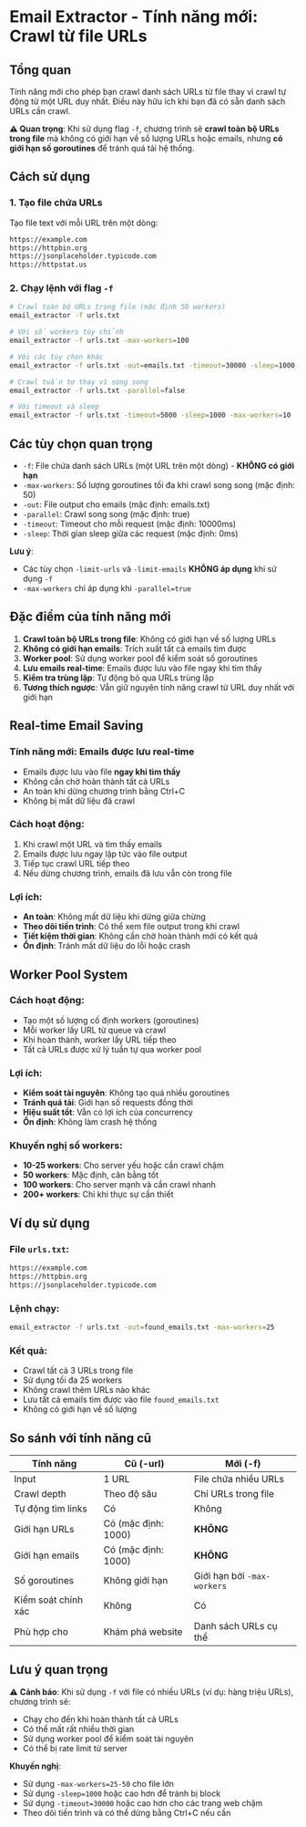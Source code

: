 # Email Extractor - Tính năng mới: Crawl từ file URLs

## Tổng quan

Tính năng mới cho phép bạn crawl danh sách URLs từ file thay vì crawl tự động từ một URL duy nhất. Điều này hữu ích khi bạn đã có sẵn danh sách URLs cần crawl.

**⚠️ Quan trọng**: Khi sử dụng flag `-f`, chương trình sẽ **crawl toàn bộ URLs trong file** mà không có giới hạn về số lượng URLs hoặc emails, nhưng **có giới hạn số goroutines** để tránh quá tải hệ thống.

## Cách sử dụng

### 1. Tạo file chứa URLs

Tạo file text với mỗi URL trên một dòng:

```txt
https://example.com
https://httpbin.org
https://jsonplaceholder.typicode.com
https://httpstat.us
```

### 2. Chạy lệnh với flag `-f`

```bash
# Crawl toàn bộ URLs trong file (mặc định 50 workers)
email_extractor -f urls.txt

# Với số workers tùy chỉnh
email_extractor -f urls.txt -max-workers=100

# Với các tùy chọn khác
email_extractor -f urls.txt -out=emails.txt -timeout=30000 -sleep=1000 -max-workers=25

# Crawl tuần tự thay vì song song
email_extractor -f urls.txt -parallel=false

# Với timeout và sleep
email_extractor -f urls.txt -timeout=5000 -sleep=1000 -max-workers=10
```

## Các tùy chọn quan trọng

- `-f`: File chứa danh sách URLs (một URL trên một dòng) - **KHÔNG có giới hạn**
- `-max-workers`: Số lượng goroutines tối đa khi crawl song song (mặc định: 50)
- `-out`: File output cho emails (mặc định: emails.txt)
- `-parallel`: Crawl song song (mặc định: true)
- `-timeout`: Timeout cho mỗi request (mặc định: 10000ms)
- `-sleep`: Thời gian sleep giữa các request (mặc định: 0ms)

**Lưu ý**: 
- Các tùy chọn `-limit-urls` và `-limit-emails` **KHÔNG áp dụng** khi sử dụng `-f`
- `-max-workers` chỉ áp dụng khi `-parallel=true`

## Đặc điểm của tính năng mới

1. **Crawl toàn bộ URLs trong file**: Không có giới hạn về số lượng URLs
2. **Không có giới hạn emails**: Trích xuất tất cả emails tìm được
3. **Worker pool**: Sử dụng worker pool để kiểm soát số goroutines
4. **Lưu emails real-time**: Emails được lưu vào file ngay khi tìm thấy
5. **Kiểm tra trùng lặp**: Tự động bỏ qua URLs trùng lặp
6. **Tương thích ngược**: Vẫn giữ nguyên tính năng crawl từ URL duy nhất với giới hạn

## Real-time Email Saving

### **Tính năng mới**: Emails được lưu real-time
- Emails được lưu vào file **ngay khi tìm thấy**
- Không cần chờ hoàn thành tất cả URLs
- An toàn khi dừng chương trình bằng Ctrl+C
- Không bị mất dữ liệu đã crawl

### **Cách hoạt động**:
1. Khi crawl một URL và tìm thấy emails
2. Emails được lưu ngay lập tức vào file output
3. Tiếp tục crawl URL tiếp theo
4. Nếu dừng chương trình, emails đã lưu vẫn còn trong file

### **Lợi ích**:
- **An toàn**: Không mất dữ liệu khi dừng giữa chừng
- **Theo dõi tiến trình**: Có thể xem file output trong khi crawl
- **Tiết kiệm thời gian**: Không cần chờ hoàn thành mới có kết quả
- **Ổn định**: Tránh mất dữ liệu do lỗi hoặc crash

## Worker Pool System

### **Cách hoạt động**:
- Tạo một số lượng cố định workers (goroutines)
- Mỗi worker lấy URL từ queue và crawl
- Khi hoàn thành, worker lấy URL tiếp theo
- Tất cả URLs được xử lý tuần tự qua worker pool

### **Lợi ích**:
- **Kiểm soát tài nguyên**: Không tạo quá nhiều goroutines
- **Tránh quá tải**: Giới hạn số requests đồng thời
- **Hiệu suất tốt**: Vẫn có lợi ích của concurrency
- **Ổn định**: Không làm crash hệ thống

### **Khuyến nghị số workers**:
- **10-25 workers**: Cho server yếu hoặc cần crawl chậm
- **50 workers**: Mặc định, cân bằng tốt
- **100 workers**: Cho server mạnh và cần crawl nhanh
- **200+ workers**: Chỉ khi thực sự cần thiết

## Ví dụ sử dụng

### File `urls.txt`:
```txt
https://example.com
https://httpbin.org
https://jsonplaceholder.typicode.com
```

### Lệnh chạy:
```bash
email_extractor -f urls.txt -out=found_emails.txt -max-workers=25
```

### Kết quả:
- Crawl tất cả 3 URLs trong file
- Sử dụng tối đa 25 workers
- Không crawl thêm URLs nào khác
- Lưu tất cả emails tìm được vào file `found_emails.txt`
- Không có giới hạn về số lượng

## So sánh với tính năng cũ

| Tính năng | Cũ (-url) | Mới (-f) |
|-----------|-----------|----------|
| Input | 1 URL | File chứa nhiều URLs |
| Crawl depth | Theo độ sâu | Chỉ URLs trong file |
| Tự động tìm links | Có | Không |
| Giới hạn URLs | Có (mặc định: 1000) | **KHÔNG** |
| Giới hạn emails | Có (mặc định: 1000) | **KHÔNG** |
| Số goroutines | Không giới hạn | Giới hạn bởi `-max-workers` |
| Kiểm soát chính xác | Không | Có |
| Phù hợp cho | Khám phá website | Danh sách URLs cụ thể |

## Lưu ý quan trọng

⚠️ **Cảnh báo**: Khi sử dụng `-f` với file có nhiều URLs (ví dụ: hàng triệu URLs), chương trình sẽ:
- Chạy cho đến khi hoàn thành tất cả URLs
- Có thể mất rất nhiều thời gian
- Sử dụng worker pool để kiểm soát tài nguyên
- Có thể bị rate limit từ server

**Khuyến nghị**: 
- Sử dụng `-max-workers=25-50` cho file lớn
- Sử dụng `-sleep=1000` hoặc cao hơn để tránh bị block
- Sử dụng `-timeout=30000` hoặc cao hơn cho các trang web chậm
- Theo dõi tiến trình và có thể dừng bằng Ctrl+C nếu cần
